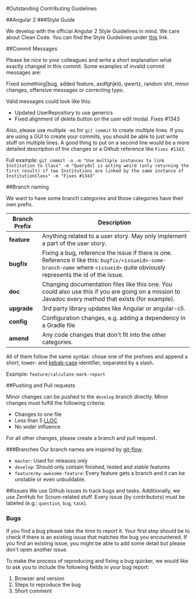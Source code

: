 #Outstanding Contributing Guidelines

##Angular 2
###Style Guide

We develop with the official Angular 2 Style Guidelines in mind. We care about Clean Code.
You can find the Style Guidelines under [this](https://angular.io/docs/ts/latest/guide/style-guide.html) link.


##Commit Messages

Please be nice to your colleagues and write a short explanation what exactly changed in this commit.
Some examples of invalid commit messages are:

Fixed something|bug, added feature, asdfghjklö, qwertz, random shit, minor changes, offensive messages or correcting typo.

Valid messages could look like this:

* Updated UserRepository to use generics
* Fixed alignment of delete button on the user edit modal. Fixes #1343

Also, please use multiple `-m`s for `git commit` to create multiple lines. If you are using a GUI to create your commits, you should be able to just write stuff on multiple lines. A good thing to put on a second line would be a more detailed description of the changes or a Github reference like `Fixes #1343`.

Full example: `git commit -a -m "Use multiple instances to link Institution to Class" -m "Querydsl is acting weird (only returning the first result) if two Institutions are linked by the same instance of InstitutionClass" -m "Fixes #1343" `

##Branch naming

We want to have some branch categories and those categories have their own prefix.

| Branch Prefix | Description                              |
| ------------- | ---------------------------------------- |
| **feature**   | Anything related to a user story. May only implement a part of the user story. |
| **bugfix**    | Fixing a bug, reference the issue if there is one. Reference it like this: `bugfix/<issueid>-some-branch-name` where `<issueid>` quite obviously represents the id of the issue. |
| **doc**       | Changing documentation files like this one. You could also use this if you are going on a mission to Javadoc every method that exists (for example). |
| **upgrade**   | 3rd party library updates like Angular or angular-cli. |
| **config**    | Configuration changes, e.g. adding a dependency in a Gradle file |
| **amend**     | Any code changes that don't fit into the other categories. |

All of them follow the same syntax: chose one of the prefixes and append a short, lower- and [kebab-case](https://en.wikipedia.org/wiki/Letter_case#Special_case_styles) identifier, separated by a slash.

Example:
`feature/calculate-mark-report`

##Pushing and Pull requests

Minor changes can be pushed to the `develop` branch directly. Minor changes must fulfill the following criteria:

* Changes to one file
* Less than 5 [LLOC](https://en.wikipedia.org/wiki/Source_lines_of_code#Measurement_methods)
* No wider influence

For all other changes, please create a branch and pull request.

###Branches 
Our branch names are inspired by [git-flow](https://danielkummer.github.io/git-flow-cheatsheet/#getting_started).

* `master`: Used for releases only
* `develop`: Should only contain finished, tested and stable features
* `feature/my-awesome-feature`: Every feature gets a branch and it can be unstable or even unbuildable.

##Issues
We use Github issues to track bugs and tasks. Additionally, we use ZenHub for Scrum-related stuff.
Every issue (by contributors) must be labeled (e.g.: `question`, `bug`, `task`).

### Bugs
If you find a bug please take the time to report it.
Your first step should be to check if there is an existing issue that matches the bug you encountered. If you find an existing issue, you might be able to add some detail but please don't open another issue.


To make the process of reproducing and fixing a bug quicker, we would like to ask you to include the following fields in your bug report:

1. Browser and version
2. Steps to reproduce the bug
3. Short comment

